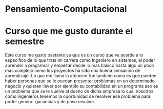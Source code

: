 # Pensamiento-Computacional
 
 # Curso que me gusto durante el semestre
Este curso me gusto bastante ya que es un curso que va acorde a lo especifico de lo que trata mi carrera como Ingeniero en sistemas, el poder aprender a programar y empezar desde lo mas basico hasta algo un poco mas complejo como los proyectos ha sido una buena sensacion de aprendizaje. Lo que me llamo la atencion fue tambien como es que pueden haber personas que se le puedan presentar problemas en un determinado negocio y quieran llevar por ejemplo su contabilidad en un programa eso es un problema que se le vuelve al dueño de dicha empresa lo cual nosotros como ingenieros tenemos la oportunidad de resolver ese problema para poder generar ganancias y de paso resolver.







